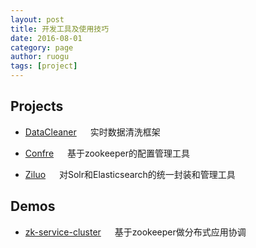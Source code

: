 ```yaml
---
layout: post
title: 开发工具及使用技巧
date: 2016-08-01
category: page
author: ruogu
tags: [project]
---
```


## Projects
* [DataCleaner](https://github.com/yintaoxue/datacleaner) &emsp; 实时数据清洗框架

* [Confre](https://github.com/yintaoxue/confre) &emsp; 基于zookeeper的配置管理工具

* [Ziluo](https://github.com/yintaoxue/ziluo) &emsp; 对Solr和Elasticsearch的统一封装和管理工具

## Demos
* [zk-service-cluster](project/ruogu/zk-service-cluster) &emsp; 基于zookeeper做分布式应用协调






